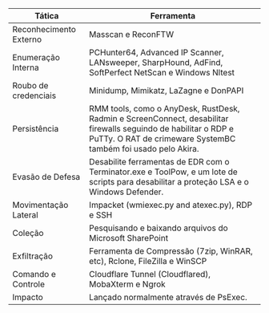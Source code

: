 | Tática                   | Ferramenta                                                                                                                                                                              |
|--------------------------|-----------------------------------------------------------------------------------------------------------------------------------------------------------------------------------------|
| Reconhecimento   Externo | Masscan e ReconFTW                                                                                                                                                                      |
| Enumeração   Interna     | PCHunter64, Advanced   IP Scanner, LANsweeper, SharpHound, AdFind, SoftPerfect NetScan e Windows   Nltest                                                                               |
| Roubo de   credenciais   | Minidump, Mimikatz,   LaZagne e DonPAPI                                                                                                                                                 |
| Persistência             | RMM tools, como o   AnyDesk, RustDesk, Radmin e ScreenConnect, desabilitar firewalls seguindo de   habilitar o RDP e PuTTy. O RAT de crimeware SystemBC também foi usado pelo   Akira.  |
| Evasão de   Defesa       | Desabilite   ferramentas de EDR com o Terminator.exe e ToolPow, e um lote de scripts para   desabilitar a proteção LSA e o Windows Defender.                                            |
| Movimentação   Lateral   | Impacket (wmiexec.py   and atexec.py), RDP e SSH                                                                                                                                        |
| Coleção                  | Pesquisando e   baixando arquivos do Microsoft SharePoint                                                                                                                               |
| Exfiltração              | Ferramenta de   Compressão (7zip, WinRAR, etc), Rclone, FileZilla e  WinSCP                                                                                                             |
| Comando e   Controle     | Cloudflare Tunnel   (Cloudflared), MobaXterm e Ngrok                                                                                                                                    |
| Impacto                  | Lançado normalmente   através de PsExec.                                                                                                                                                |
